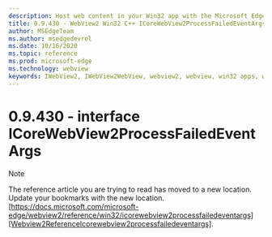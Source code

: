 ```yaml
---
description: Host web content in your Win32 app with the Microsoft Edge WebView2 control
title: 0.9.430 - WebView2 Win32 C++ ICoreWebView2ProcessFailedEventArgs
author: MSEdgeTeam
ms.author: msedgedevrel
ms.date: 10/16/2020
ms.topic: reference
ms.prod: microsoft-edge
ms.technology: webview
keywords: IWebView2, IWebView2WebView, webview2, webview, win32 apps, win32, edge, ICoreWebView2, ICoreWebView2Host, browser control, edge html
---
```


# 0.9.430 - interface ICoreWebView2ProcessFailedEventArgs 

> [!NOTE]
> The reference article you are trying to read has moved to a new location.  
> Update your bookmarks with the new location.  
> [https://docs.microsoft.com/microsoft-edge/webview2/reference/win32/icorewebview2processfailedeventargs][Webview2ReferenceIcorewebview2processfailedeventargs].  

[Webview2ReferenceIcorewebview2processfailedeventargs]: /microsoft-edge/webview2/reference/win32/icorewebview2processfailedeventargs "interface ICoreWebView2ProcessFailedEventArgs | Microsoft Docs"
